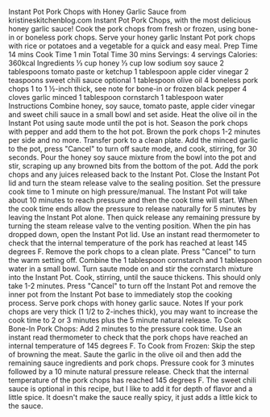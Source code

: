 Instant Pot Pork Chops with Honey Garlic Sauce
from kristineskitchenblog.com
Instant Pot Pork Chops, with the most delicious honey garlic sauce! Cook the pork chops from fresh or frozen, using bone-in or boneless pork chops. Serve your honey garlic Instant Pot pork chops with rice or potatoes and a vegetable for a quick and easy meal.
Prep Time
14 mins
Cook Time
1 min
Total Time
30 mins
Servings: 4 servings Calories: 360kcal
Ingredients
⅓ cup honey
⅓ cup low sodium soy sauce
2 tablespoons tomato paste or ketchup
1 tablespoon apple cider vinegar
2 teaspoons sweet chili sauce optional
1 tablespoon olive oil
4 boneless pork chops 1 to 1 ½-inch thick, see note for bone-in or frozen
black pepper
4 cloves garlic minced
1 tablespoon cornstarch
1 tablespoon water
Instructions
Combine honey, soy sauce, tomato paste, apple cider vinegar and sweet chili sauce in a small bowl and set aside.
Heat the olive oil in the Instant Pot using saute mode until the pot is hot.
Season the pork chops with pepper and add them to the hot pot. Brown the pork chops 1-2 minutes per side and no more. Transfer pork to a clean plate.
Add the minced garlic to the pot, press "Cancel" to turn off saute mode, and cook, stirring, for 30 seconds.
Pour the honey soy sauce mixture from the bowl into the pot and stir, scraping up any browned bits from the bottom of the pot.
Add the pork chops and any juices released back to the Instant Pot. Close the Instant Pot lid and turn the steam release valve to the sealing position.
Set the pressure cook time to 1 minute on high pressure/manual. The Instant Pot will take about 10 minutes to reach pressure and then the cook time will start. When the cook time ends allow the pressure to release naturally for 5 minutes by leaving the Instant Pot alone. Then quick release any remaining pressure by turning the steam release valve to the venting position.
When the pin has dropped down, open the Instant Pot lid. Use an instant read thermometer to check that the internal temperature of the pork has reached at least 145 degrees F. Remove the pork chops to a clean plate. Press "Cancel" to turn the warm setting off.
Combine the 1 tablespoon cornstarch and 1 tablespoon water in a small bowl. Turn saute mode on and stir the cornstarch mixture into the Instant Pot. Cook, stirring, until the sauce thickens. This should only take 1-2 minutes. Press "Cancel" to turn off the Instant Pot and remove the inner pot from the Instant Pot base to immediately stop the cooking process.
Serve pork chops with honey garlic sauce.
Notes
If your pork chops are very thick (1 1/2 to 2-inches thick), you may want to increase the cook time to 2 or 3 minutes plus the 5 minute natural release.
To Cook Bone-In Pork Chops: Add 2 minutes to the pressure cook time. Use an instant read thermometer to check that the pork chops have reached an internal temperature of 145 degrees F.
To Cook from Frozen: Skip the step of browning the meat. Saute the garlic in the olive oil and then add the remaining sauce ingredients and pork chops. Pressure cook for 3 minutes followed by a 10 minute natural pressure release. Check that the internal temperature of the pork chops has reached 145 degrees F.
The sweet chili sauce is optional in this recipe, but I like to add it for depth of flavor and a little spice. It doesn't make the sauce really spicy, it just adds a little kick to the sauce.